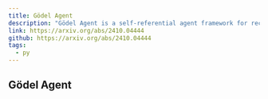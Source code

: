 ```yaml
---
title: Gödel Agent
description: "Gödel Agent is a self-referential agent framework for recursive self-improvement."
link: https://arxiv.org/abs/2410.04444
github: https://arxiv.org/abs/2410.04444
tags:
  - py
---
```


## Gödel Agent